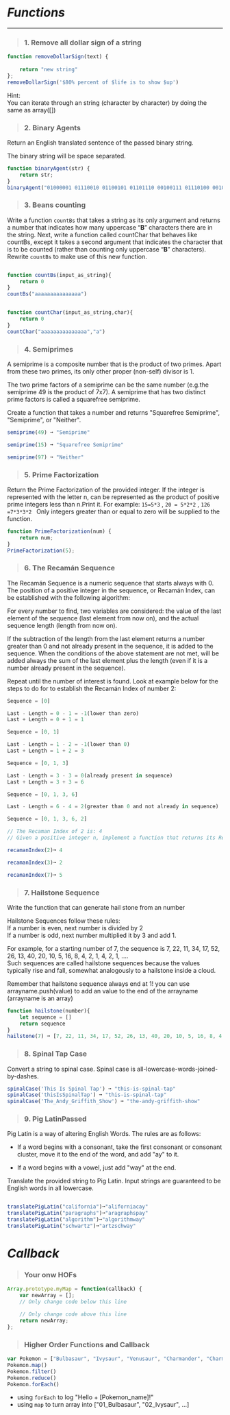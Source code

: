 
# ***Functions***
______________________________
> ### 1. Remove all dollar sign of a string

``` javascript
function removeDollarSign(text) {
    
    return "new string"
};
removeDollarSign('$80% percent of $life is to show $up')
```

Hint:   
You can iterate through an string (character by character) by doing the same as array([])

> ### 2. Binary Agents

Return an English translated sentence of the passed binary string.

The binary string will be space separated.

``` javascript
function binaryAgent(str) {
    return str;
}
binaryAgent("01000001 01110010 01100101 01101110 00100111 01110100 00100000 01100010 01101111 01101110 01100110 01101001 01110010 01100101 01110011 00100000 01100110 01110101 01101110 00100001 00111111");
```


> ### 3. Beans counting
Write a function `countBs` that takes a string as its only argument and returns a number that indicates how many uppercase “**B**” characters there are in the string.
Next, write a function called countChar that behaves like countBs, except it takes a second argument that indicates the character that is to be counted (rather than counting only uppercase “**B**” characters). Rewrite `countBs` to make use of this new function.
```js

function countBs(input_as_string){
    return 0
}
countBs("aaaaaaaaaaaaaaa")


function countChar(input_as_string,char){
    return 0
}
countChar("aaaaaaaaaaaaaaa","a")
```



> ### 4. Semiprimes

A semiprime is a composite number that is the product of two primes. Apart from these two primes, its only other proper (non-self) divisor is 1.

The two prime factors of a semiprime can be the same number (e.g.the semiprime 49 is the product of 7x7). A semiprime that has two distinct prime factors is called a squarefree semiprime.

Create a function that takes a number and returns "Squarefree Semiprime", "Semiprime", or "Neither".


``` javascript
semiprime(49) ➞ "Semiprime"

semiprime(15) ➞ "Squarefree Semiprime"

semiprime(97) ➞ "Neither"
```

> ### 5. Prime Factorization

Return the Prime Factorization of the provided integer.
If the integer is represented with the letter n, can be represented as the product of positive prime integers less than n.Print it.
For example: `15=5*3` , `20 = 5*2*2` , `126 =7*3*3*2 ` 
Only integers greater than or equal to zero will be supplied to the function.

``` javascript
function PrimeFactorization(num) {
    return num;
}
PrimeFactorization(5);
```

> ### 6. The Recamán Sequence

The Recamán Sequence is a numeric sequence that starts always with 0. The position of a positive integer in the sequence, or Recamán Index, can be established with the following algorithm:

For every number to find, two variables are considered: the value of the last element of the sequence (last element from now on), and the actual sequence length (length from now on).

If the subtraction of the length from the last element returns a number greater than 0 and not already present in the sequence, it is added to the sequence.
When the conditions of the above statement are not met, will be added always the sum of the last element plus the length (even if it is a number already present in the sequence).

Repeat until the number of interest is found.
Look at example below for the steps to do for to establish the Recamán Index of number 2:

``` js
Sequence = [0]

Last - Length = 0 - 1 = -1(lower than zero)
Last + Length = 0 + 1 = 1

Sequence = [0, 1]

Last - Length = 1 - 2 = -1(lower than 0)
Last + Length = 1 + 2 = 3

Sequence = [0, 1, 3]

Last - Length = 3 - 3 = 0(already present in sequence)
Last + Length = 3 + 3 = 6

Sequence = [0, 1, 3, 6]

Last - Length = 6 - 4 = 2(greater than 0 and not already in sequence)

Sequence = [0, 1, 3, 6, 2]

// The Recaman Index of 2 is: 4
// Given a positive integer n, implement a function that returns its Recamán Index.
```



``` javascript
recamanIndex(2)➞ 4

recamanIndex(3)➞ 2

recamanIndex(7)➞ 5
```



> ### 7. Hailstone Sequence 
Write the function that can generate hail stone from an number  

Hailstone Sequences follow these rules:  
If a number is even, next number is divided by 2  
If a number is odd, next number multiplied it by 3 and add 1.  

For example, for a starting number of 7, the sequence is 7, 22, 11, 34, 17, 52, 26, 13, 40, 20, 10, 5, 16, 8, 4, 2, 1, 4, 2, 1, ....   
Such sequences are called hailstone sequences because the values typically rise and fall, somewhat analogously to a hailstone inside a cloud.  

Remember that hailstone sequence always end at 1!
you can use arrayname.push(value) to add an value to the end of the arrayname (arrayname is an array)
```javascript 
function hailstone(number){
    let sequence = []
    return sequence
}
hailstone(7) ➞ [7, 22, 11, 34, 17, 52, 26, 13, 40, 20, 10, 5, 16, 8, 4, 2, 1, 4, 2, 1]
```

> ### 8. Spinal Tap Case
Convert a string to spinal case. Spinal case is all-lowercase-words-joined-by-dashes.
```js
spinalCase('This Is Spinal Tap') ➞ "this-is-spinal-tap"
spinalCase('thisIsSpinalTap') ➞ "this-is-spinal-tap"
spinalCase('The_Andy_Griffith_Show') ➞ "the-andy-griffith-show"
```

> ### 9. Pig LatinPassed
Pig Latin is a way of altering English Words. The rules are as follows:

- If a word begins with a consonant, take the first consonant or consonant cluster, move it to the end of the word, and add "ay" to it.

- If a word begins with a vowel, just add "way" at the end.

Translate the provided string to Pig Latin. Input strings are guaranteed to be English words in all lowercase.
```js

translatePigLatin("california")➞"aliforniacay"
translatePigLatin("paragraphs")➞"aragraphspay"
translatePigLatin("algorithm")➞"algorithmway"
translatePigLatin("schwartz")➞"artzschway"

```

# ***Callback***

> ### Your onw HOFs 

``` javascript
Array.prototype.myMap = function(callback) {
    var newArray = [];
    // Only change code below this line

    // Only change code above this line
    return newArray;
};
```



> ### Higher Order Functions and Callback 

``` javascript
var Pokemon = ["Bulbasaur", "Ivysaur", "Venusaur", "Charmander", "Charmeleon", "Charizard", "Squirtle", "Wartortle", "Blastoise", "Caterpie", "Metapod", "Butterfree", "Weedle", "Kakuna", "Beedrill", "Pidgey", "Pidgeotto", "Pidgeot", "Rattata"]
Pokemon.map()
Pokemon.filter()
Pokemon.reduce()
Pokemon.forEach()
```
- using `forEach` to log "Hello + [Pokemon_name]!"
- using `map` to turn array into ["01_Bulbasaur", "02_Ivysaur", ...]